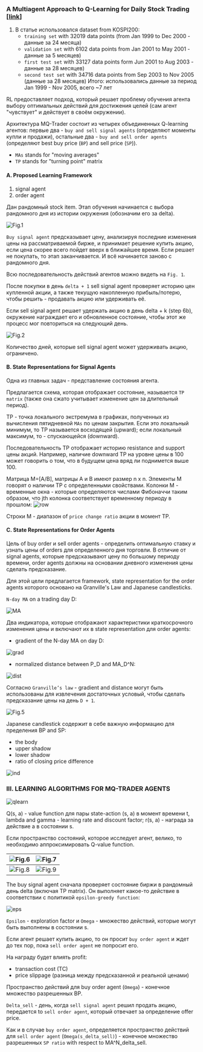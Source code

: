 ### A Multiagent Approach to Q-Learning for Daily Stock Trading [[link](https://trello-attachments.s3.amazonaws.com/589f14ffcc9e1569cd7332f1/589f59d488e48a1ab4f6cdfa/03accabf880509bb2cc06dfbc24d1ec6/A_Multiagent_Approach_to_Q-Learning.pdf)]

1. В статье использовался dataset from KOSPI200:
	- `training set` with 32019 data points (from Jan 1999 to Dec 2000 - данные за 24 месяца)
	- `validation set` with 6102 data points from Jan 2001 to May 2001 - данные за 5 месяцев)
	- `first test set` with 33127 data points form Jun 2001 to Aug 2003 - данные за 28 месяцев)
	- `second test set` with 34716 data points from Sep 2003 to Nov 2005 (данные за 28 месяцев)
	Итого: использовались данные за период Jan 1999 - Nov 2005, всего ~7 лет

RL предоставляет подход, который решает проблему обучения агента выбору оптимальных действий для достижения целей (сам агент "чувствует" и действует в своём окружении).

Архитектура MQ-Trader состоит из четырех объединенных Q-learning агентов: первые два - `buy and sell signal agents` (определяют моменты купли и продажи), остальные два - `buy and sell order agents` (определяют best buy price (`BP`) and sell price (`SP`)).

- `MAs` stands for "moving averages"
- `TP` stands for "turning point" matrix

#### A. Proposed Learning Framework

1. signal agent
1. order agent

Дан рандомный stock item. Этап обучения начинается с выбора рандомного дня из истории окружения (обозначим его за delta).

![Fig.1](images/qlearning-for-stocktrading_1.png)

`Buy signal agent` предсказывает цену, анализируя последние изменения цены на рассматриваемой бирже, и принимает решение купить акцию, если цена скорее всего пойдет вверх в ближайшее время. Если решает не покупать, то этап заканчивается. И всё начинается заново с рандомного дня.

Всю последовательность действий агентов можно видеть на `Fig. 1`.

После покупки в день `delta + 1` sell signal agent проверяет историю цен купленной акции, а также текущую накопленную прибыль/потерю, чтобы решить - продавать акцию или удерживать её.

Если sell signal agent решает удержать акцию в день delta + k (step 6b), окружение награждает его и обновленное состояние, чтобы этот же процесс мог повториться на следующий день.

![Fig.2](images/qlearning-for-stocktrading_2.png)

Количество дней, которые sell signal agent может удерживать акцию, ограничено.

#### B. State Representations for Signal Agents

Одна из главных задач - представление состояния агента.

Предлагается схема, которая отображает состояние, называется `TP matrix` (также она сжато учитывает изменение цен за длительный период).

TP - точка локального экстремума в графиках, полученных из вычисления пятидневной `MAs` по ценам закрытия. Если это локальный минимум, то TP называется восходящей (upward); если локальный максимум, то - спускающейся (downward).

Последовательность TP отображает историю resistance and support цены акций. Например, наличие downward TP на уровне цены в 100 может говорить о том, что в будущем цена вряд ли поднимется выше 100.

Матрица M=[A/B], матрицы A и B имеют размер n x n. Элементы M говорят о наличии TP с определенными свойствами. Колонки М - временные окна - которые определяются числами Фибоначчи таким образом, что jth колонка соответствует временному периоду в прошлом: ![row](images/qlearning-for-stocktrading_3.png)

Строки М - диапазон of `price change ratio` акции в момент TP.


#### C. State Representations for Order Agents

Цель of buy order и sell order agents - определить оптимальную ставку и узнать цены of orders для определенного дня торговли. В отличие от signal agents, которые предсказывают цену по большому периоду времени, order agents должны на основании дневного изменения цены сделать предсказание.

Для этой цели предлагается framework, state representation for the order agents которого основано на Granville's Law and Japanese candlesticks.

`N-day MA` on a trading day D:

![MA](images/qlearning-for-stocktrading_4.png)

Два индикатора, которые отображают характеристики краткосрочного изменения цены и включают их в state representation для order agents:
 - gradient of the N-day MA on day D:

 ![grad](images/qlearning-for-stocktrading_6.png)

 - normalized distance between P_D and MA_D^N:

 ![dist](images/qlearning-for-stocktrading_5.png)

Согласно `Granville’s law` - gradient and distance могут быть использованы для извлечения достаточных условый, чтобы сделать предсказание цены на день `D + 1`.

![Fig.5](images/qlearning-for-stocktrading_7.png)

Japanese candlestick содержит в себе важную информацию для пределения BP and SP:
 - the body
 - upper shadow
 - lower shadow
 - ratio of closing price difference

 ![ind](images/qlearning-for-stocktrading_8.png)

### III. LEARNING ALGORITHMS FOR MQ-TRADER AGENTS

![qlearn](images/qlearning-for-stocktrading_9.png)

Q(s, a) - value function для пары state-action (s, a) в момент времени t, lambda and gamma - learning rate and discount factor; r(s, a) - награда за действие a в состоянии s.


Если пространство состояний, которое исследует агент, велико, то необходимо аппроксимировать Q-value function.

| ![Fig.6](images/qlearning-for-stocktrading_10.png) | ![Fig.7](images/qlearning-for-stocktrading_11.png) |
| :------------- | :------------- |
| ![Fig.8](images/qlearning-for-stocktrading_13.png) | ![Fig.9](images/qlearning-for-stocktrading_14.png)|

The buy signal agent сначала проверяет состояние биржи в рандомный день delta (включая TP matrix). Он выполняет какое-то действие в соответствии с политикой `epsilon-greedy function`:

![eps](images/qlearning-for-stocktrading_12.png)

`Epsilon` - exploration factor и `Omega` - множество действий, которые могут быть выполнены в состоянии s.

Если агент решает купить акцию, то он просит `buy order agent` и ждет до тех пор, пока `sell order agent` не попросит его.

На награду будет влиять profit:
 - transaction cost (TC)
 - price slippage (разница между предсказанной и реальной ценами)

Пространство действий для buy order agent (`Omega`) - конечное множество разрешенных BP.

`Delta_sell` - день, когда `sell signal agent` решил продать акцию, передается to `sell order agent`, который отвечает за определение offer price.

Как и в случае `buy order agent`, определяется пространство действий для `sell order agent` (`Omega(s_delta_sell)`) - конечное множество разрешенных `SP ratio` with respect to MA^N_delta_sell.
